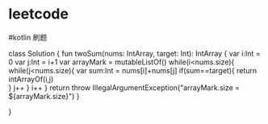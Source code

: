 # leetcode
#kotlin
刷题 


class Solution {
    fun twoSum(nums: IntArray, target: Int): IntArray {
     var i:Int = 0
        var j:Int = i+1
        var arrayMark = mutableListOf<Int>()
        while(i<nums.size){
            while(j<nums.size){
                var sum:Int = nums[i]+nums[j]
                if(sum==target){
                    return intArrayOf(i,j)               
                }
                j++
            }
            i++
        }
	return throw IllegalArgumentException("arrayMark.size = ${arrayMark.size}")
    }
    
}

